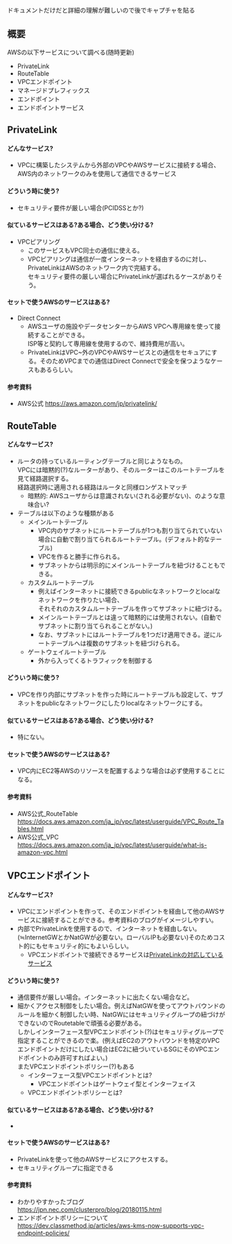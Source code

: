 ドキュメントだけだと詳細の理解が難しいので後でキャプチャを貼る
## 概要
AWSの以下サービスについて調べる(随時更新)
 - PrivateLink
 - RouteTable
 - VPCエンドポイント
 - マネージドプレフィックス
 - エンドポイント
 - エンドポイントサービス

## PrivateLink
#### どんなサービス?
 - VPCに構築したシステムから外部のVPCやAWSサービスに接続する場合、AWS内のネットワークのみを使用して通信できるサービス

#### どういう時に使う?
 - セキュリティ要件が厳しい場合(PCIDSSとか?)

#### 似ているサービスはある?ある場合、どう使い分ける?
 - VPCピアリング
   - このサービスもVPC同士の通信に使える。
   - VPCピアリングは通信が一度インターネットを経由するのに対し、PrivateLinkはAWSのネットワーク内で完結する。<br>セキュリティ要件の厳しい場合にPrivateLinkが選ばれるケースがありそう。

#### セットで使うAWSのサービスはある?
 - Direct Connect
   - AWSユーザの施設やデータセンターからAWS VPCへ専用線を使って接続することができる。<br>ISP等と契約して専用線を使用するので、維持費用が高い。
   - PrivateLinkはVPC~外のVPCやAWSサービスとの通信をセキュアにする。そのためVPCまでの通信はDirect Connectで安全を保つようなケースもあるらしい。

#### 参考資料
 - AWS公式 https://aws.amazon.com/jp/privatelink/

## RouteTable
#### どんなサービス?
 - ルータの持っているルーティングテーブルと同じようなもの。<br>VPCには暗黙的(?)なルーターがあり、そのルーターはこのルートテーブルを見て経路選択する。<br>経路選択時に適用される経路はルータと同様ロンゲストマッチ
   - 暗黙的: AWSユーザからは意識されない(される必要がない)、のような意味合い?
 - テーブルは以下のような種類がある
   - メインルートテーブル
     - VPC内のサブネットにルートテーブルが1つも割り当てられていない場合に自動で割り当てられるルートテーブル。(デフォルト的なテーブル)
     - VPCを作ると勝手に作られる。
     - サブネットからは明示的にメインルートテーブルを紐づけることもできる。
   - カスタムルートテーブル
     - 例えばインターネットに接続できるpublicなネットワークとlocalなネットワークを作りたい場合、<br>それそれのカスタムルートテーブルを作ってサブネットに紐づける。
     - メインルートテーブルとは違って暗黙的には使用されない。(自動でサブネットに割り当てられることがない。)
     - なお、サブネットにはルートテーブルを1つだけ適用できる。逆にルートテーブルへは複数のサブネットを紐づけられる。
   - ゲートウェイルートテーブル
     - 外から入ってくるトラフィックを制御する

#### どういう時に使う?
 - VPCを作り内部にサブネットを作った時にルートテーブルも設定して、サブネットをpublicなネットワークにしたりlocalなネットワークにする。

#### 似ているサービスはある?ある場合、どう使い分ける?
 - 特にない。

#### セットで使うAWSのサービスはある?
 - VPC内にEC2等AWSのリソースを配置するような場合は必ず使用することになる。

#### 参考資料
 - AWS公式_RouteTable https://docs.aws.amazon.com/ja_jp/vpc/latest/userguide/VPC_Route_Tables.html
 - AWS公式_VPC https://docs.aws.amazon.com/ja_jp/vpc/latest/userguide/what-is-amazon-vpc.html

## VPCエンドポイント
#### どんなサービス?
 - VPCにエンドポイントを作って、そのエンドポイントを経由して他のAWSサービスに接続することができる。参考資料のブログがイメージしやすい。
 - 内部でPrivateLinkを使用するので、インターネットを経由しない。(≒InternetGWとかNatGWが必要ない。ローバルIPも必要ない)そのためコスト的にもセキュリティ的にもよいらしい。
   - VPCエンドポイントで接続できるサービスは[PrivateLinkの対応しているサービス](https://docs.aws.amazon.com/ja_jp/vpc/latest/privatelink/aws-services-privatelink-support.html)
 
#### どういう時に使う?
 - 通信要件が厳しい場合。インターネットに出たくない場合など。
 - 細かくアクセス制御をしたい場合。例えばNatGWを使ってアウトバウンドのルールを細かく制御したい時、NatGWにはセキュリティグループの紐づけができないのでRoutetableで頑張る必要がある。<br>しかしインターフェース型VPCエンドポイント(?)はセキュリティグループで指定することができるので楽。(例えばEC2のアウトバウンドを特定のVPCエンドポイントだけにしたい場合はEC2に紐づいているSGにそのVPCエンドポイントのみ許可すればよい。)<br>またVPCエンドポイントポリシー(?)もある
   - インターフェース型VPCエンドポイントとは?
     - VPCエンドポイントはゲートウェイ型とインターフェイス
   - VPCエンドポイントポリシーとは?
#### 似ているサービスはある?ある場合、どう使い分ける?
 - 
#### セットで使うAWSのサービスはある?
 - PrivateLinkを使って他のAWSサービスにアクセスする。
 - セキュリティグループに指定できる

#### 参考資料
 - わかりやすかったブログ https://jpn.nec.com/clusterpro/blog/20180115.html
 - エンドポイントポリシーについて https://dev.classmethod.jp/articles/aws-kms-now-supports-vpc-endpoint-policies/
